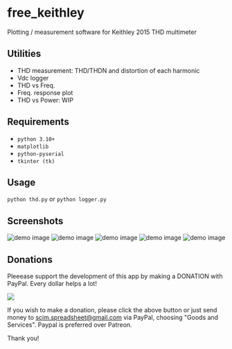 # free_keithley
Plotting / measurement software for Keithley 2015 THD multimeter

## Utilities
 - THD measurement: THD/THDN and distortion of each harmonic
 - Vdc logger
 - THD vs Freq.
 - Freq. response plot
 - THD vs Power: WIP

## Requirements
 - `python 3.10+`
 - `matplotlib`
 - `python-pyserial`
 - `tkinter (tk)`

## Usage
```python thd.py```
or
```python logger.py```

## Screenshots
![demo image](screenshots/a3.jpg?raw=true)
![demo image](screenshots/thdf.jpg?raw=true)
![demo image](screenshots/logger.jpg?raw=true)
![demo image](screenshots/freq_resp.jpg?raw=true)
![demo image](screenshots/thdp?raw=true)

## Donations
Pleeease support the development of this app by making a DONATION with PayPal.
Every dollar helps a lot!

<a href="https://www.paypal.com/cgi-bin/webscr?cmd=_s-xclick&hosted_button_id=U537V8SNQQ45J" target="_blank">
<img src="https://www.paypalobjects.com/en_US/i/btn/btn_donate_LG.gif" />
</a>

If you wish to make a donation, please click the above button or just send money to scim.spreadsheet@gmail.com via PayPal, choosing "Goods and Services".
Paypal is preferred over Patreon.

Thank you!

